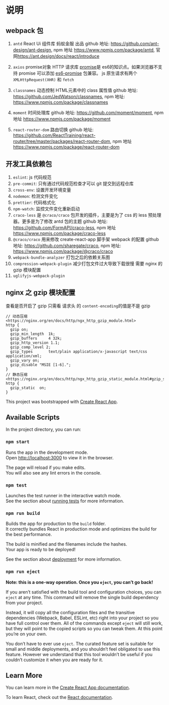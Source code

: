 # 说明

## webpack 包

1. `antd` React Ui 组件库 蚂蚁金服 出品
  github 地址: <https://github.com/ant-design/ant-design>, npm 地址 <https://www.npmjs.com/package/antd>,
  官网<https://ant.design/docs/react/introduce>

1. `axios` promise对象 HTTP 请求库 [promise](https://developer.mozilla.org/en-US/docs/Web/JavaScript/Reference/Global_Objects/Promise)是 es6的知识点。如果浏览器不支持 promise 可以添加 [es6-promise](https://www.npmjs.com/package/es6-promise) 包兼容。 js 原生请求有两个 `XMLHttpRequest(XHR)` 和 `fetch`

1. `classnames` 动态控制 HTML元素中的 class 属性值
  github 地址: <https://github.com/JedWatson/classnames>, npm 地址: <https://www.npmjs.com/package/classnames>

1. `moment` 时间处理库
  github 地址: <https://github.com/moment/moment>, npm 地址 <https://www.npmjs.com/package/moment>

1. `react-router-dom` 路由切换
  github 地址: <https://github.com/ReactTraining/react-router/tree/master/packages/react-router-dom>, npm 地址 <https://www.npmjs.com/package/react-router-dom>

## 开发工具依赖包

1. `eslint`: js 代码规范
1. `pre-commit`: 只有通过代码规范检查才可以 git 提交到远程仓库
1. `cross-env`: 设置开发环境变量
1. `nodemon`: 检测文件变化
1. `prettier`: 代码格式化
1. `npm-watch`: 监控文件变化重新启动
1. `craco-less` 是 `@craco/craco` 包开发的插件，主要是为了 css 的 less 预处理器。更多是为了修改 antd 包的主题
  github 地址: <https://github.com/FormAPI/craco-less>, npm 地址 <https://www.npmjs.com/package/craco-less>
1. `@craco/craco` 用来修改 create-react-app 脚手架  webpack 的配置
  github 地址: <https://github.com/sharegate/craco>, npm 地址: <https://www.npmjs.com/package/@craco/craco>
1. `webpack-bundle-analyzer` 打包之后的依赖关系图
1. `compression-webpack-plugin` 减少打包文件过大导致下载很慢 需要 nginx 的 gzip 模块配置
1. `uglifyjs-webpack-plugin`

## nginx 之 gzip 模块配置

 查看是否开启了 gzip 只需看 请求头 的 `content-encoding`的值是不是 gzip

```nginx
// 动态压缩
<https://nginx.org/en/docs/http/ngx_http_gzip_module.html>
http {
  gzip on;
  gzip_min_length  1k;
  gzip_buffers     4 32k;
  gzip_http_version 1.1;
  gzip_comp_level 2;
  gzip_types       text/plain application/x-javascript text/css application/xml;
  gzip_vary on;
  gzip_disable "MSIE [1-6].";
}
// 静态压缩
<https://nginx.org/en/docs/http/ngx_http_gzip_static_module.html#gzip_static>
http {
  gzip_static  on;
}

```

This project was bootstrapped with [Create React App](https://github.com/facebook/create-react-app).

## Available Scripts

In the project directory, you can run:

### `npm start`

Runs the app in the development mode.<br>
Open [http://localhost:3000](http://localhost:3000) to view it in the browser.

The page will reload if you make edits.<br>
You will also see any lint errors in the console.

### `npm test`

Launches the test runner in the interactive watch mode.<br>
See the section about [running tests](https://facebook.github.io/create-react-app/docs/running-tests) for more information.

### `npm run build`

Builds the app for production to the `build` folder.<br>
It correctly bundles React in production mode and optimizes the build for the best performance.

The build is minified and the filenames include the hashes.<br>
Your app is ready to be deployed!

See the section about [deployment](https://facebook.github.io/create-react-app/docs/deployment) for more information.

### `npm run eject`

**Note: this is a one-way operation. Once you `eject`, you can’t go back!**

If you aren’t satisfied with the build tool and configuration choices, you can `eject` at any time. This command will remove the single build dependency from your project.

Instead, it will copy all the configuration files and the transitive dependencies (Webpack, Babel, ESLint, etc) right into your project so you have full control over them. All of the commands except `eject` will still work, but they will point to the copied scripts so you can tweak them. At this point you’re on your own.

You don’t have to ever use `eject`. The curated feature set is suitable for small and middle deployments, and you shouldn’t feel obligated to use this feature. However we understand that this tool wouldn’t be useful if you couldn’t customize it when you are ready for it.

## Learn More

You can learn more in the [Create React App documentation](https://facebook.github.io/create-react-app/docs/getting-started).

To learn React, check out the [React documentation](https://reactjs.org/).
